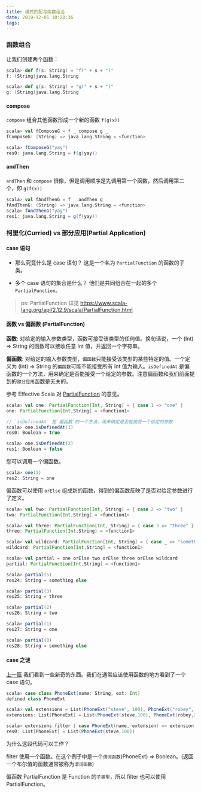 ```yaml
---
title: 模式匹配与函数组合
date: 2019-12-01 10:28:36
tags: 
---
```


### 函数组合
让我们创建两个函数：

```scala
scala> def f(s: String) = "f(" + s + ")"
f: (String)java.lang.String
```

```scala
scala> def g(s: String) = "g(" + s + ")"
g: (String)java.lang.String
```
#### compose
`compose` 组合其他函数形成一个新的函数 `f(g(x))`

```scala
scala> val fComposeG = f _ compose g _
fComposeG: (String) => java.lang.String = <function>
```

```scala
scala> fComposeG("yay")
res0: java.lang.String = f(g(yay))
```

#### andThen
`andThen` 和 `compose` 很像，但是调用顺序是先调用第一个函数，然后调用第二个，即 `g(f(x))`

```scala
scala> val fAndThenG = f _ andThen g _
fAndThenG: (String) => java.lang.String = <function>
scala> fAndThenG("yay")
res1: java.lang.String = g(f(yay))
```

### 柯里化(Curried) vs 部分应用(Partial Application)
#### case 语句
* 那么究竟什么是 case 语句？ 这是一个名为 `PartialFunction` 的函数的子类。

* 多个 case 语句的集合是什么？ 他们是共同组合在一起的多个 `PartialFunction`。

> ps: PartialFunction 详见 https://www.scala-lang.org/api/2.12.9/scala/PartialFunction.html

#### 函数 vs 偏函数 (PartialFunction)
**函数**: 对给定的输入参数类型，函数可接受该类型的任何值。换句话说，一个 (Int) => String 的函数可以接收任意 Int 值，并返回一个字符串。

**偏函数**: 对给定的输入参数类型，`偏函数`只能接受该类型的某些特定的值。一个定义为 (Int) => String 的`偏函数`可能不能接受所有 Int 值为输入。`isDefinedAt` 是偏函数的一个方法，用来确定是否能接受一个给定的参数。注意偏函数和我们前面提到的`部分应用`函数是无关的。

参考 Effective Scala 对 [PartialFunction](https://twitter.github.com/effectivescala/#Functional%20programming-Partial%20functions) 的意见。

```scala
scala> val one: PartialFunction[Int, String] = { case 1 => "one" }
one: PartialFunction[Int,String] = <function1>

// `isDefinedAt` 是`偏函数`的一个方法，用来确定是否能接受一个给定的参数
scala> one.isDefinedAt(1)
res0: Boolean = true

scala> one.isDefinedAt(2)
res1: Boolean = false
```

您可以调用一个偏函数。

```scala
scala> one(1)
res2: String = one
```

偏函数可以使用 `orElse` 组成新的函数，得到的偏函数反映了是否对给定参数进行了定义。

```scala
scala> val two: PartialFunction[Int, String] = { case 2 => "two" }
two: PartialFunction[Int,String] = <function1>

scala> val three: PartialFunction[Int, String] = { case 3 => "three" }
three: PartialFunction[Int,String] = <function1>

scala> val wildcard: PartialFunction[Int, String] = { case _ => "something else" }
wildcard: PartialFunction[Int,String] = <function1>

scala> val partial = one orElse two orElse three orElse wildcard
partial: PartialFunction[Int,String] = <function1>

scala> partial(5)
res24: String = something else

scala> partial(3)
res25: String = three

scala> partial(2)
res26: String = two

scala> partial(1)
res27: String = one

scala> partial(0)
res28: String = something else
```
#### case 之谜
[上一篇](/2019/12/01/scala-school-collections/#drop-amp-dropWhile) 我们看到一些新奇的东西。我们在通常应该使用函数的地方看到了一个 case 语句。

```scala
scala> case class PhoneExt(name: String, ext: Int)
defined class PhoneExt

scala> val extensions = List(PhoneExt("steve", 100), PhoneExt("robey", 200))
extensions: List[PhoneExt] = List(PhoneExt(steve,100), PhoneExt(robey,200))

scala> extensions.filter { case PhoneExt(name, extension) => extension < 200 }
res0: List[PhoneExt] = List(PhoneExt(steve,100))
```

为什么这段代码可以工作？

filter 使用一个函数。在这个例子中是一个`谓词函数`(PhoneExt) => Boolean。(返回一个布尔值的函数通常被称为`谓词函数`)

偏函数 PartialFunction 是 Function 的`子类型`，所以 filter 也可以使用 PartialFunction。
